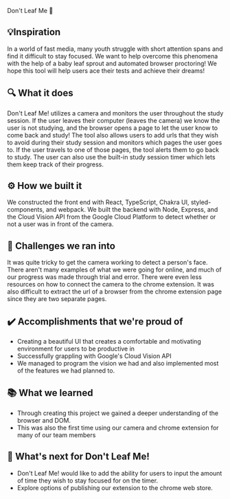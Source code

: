 Don't Leaf Me 🍃

## 💡Inspiration
In a world of fast media, many youth struggle with short attention spans and find it difficult to stay focused. We want to help overcome this phenomena with the help of a baby leaf sprout and automated browser proctoring! We hope this tool will help users ace their tests and achieve their dreams!

## 🔍 What it does
Don't Leaf Me! utilizes a camera and monitors the user throughout the study session. If the user leaves their computer (leaves the camera) we know the user is not studying, and the browser opens a page to let the user know to come back and study! The tool also allows users to add urls that they wish to avoid during their study session and monitors which pages the user goes to. If the user travels to one of those pages, the tool alerts them to go back to study. The user can also use the built-in study session timer which lets them keep track of their progress.

## ⚙️ How we built it
We constructed the front end with React, TypeScript, Chakra UI, styled-components, and webpack. We built the backend with Node, Express, and the Cloud Vision API from the Google Cloud Platform to detect whether or not a user was in front of the camera. 

## 🚧 Challenges we ran into
It was quite tricky to get the camera working to detect a person's face. There aren't many examples of what we were going for online, and much of our progress was made through trial and error. There were even less resources on how to connect the camera to the chrome extension. It was also difficult to extract the url of a browser from the chrome extension page since they are two separate pages.

## ✔️ Accomplishments that we're proud of
<ul>
<li>Creating a beautiful UI that creates a comfortable and motivating environment for users to be productive in</li>
<li>Successfully grappling with Google's Cloud Vision API</li>
<li>We managed to program the vision we had and also implemented most of the features we had planned to.</li>
</ul>

## 📚 What we learned
<ul>
<li>Through creating this project we gained a deeper understanding of the browser and DOM.</li>
<li>This was also the first time using our camera and chrome extension for many of our team members</li>
</ul>

## 🔭 What's next for Don't Leaf Me!
<ul>
<li>Don't Leaf Me! would like to add the ability for users to input the amount of time they wish to stay focused for on the timer. </li>
<li>Explore options of publishing our extension to the chrome web store.</li>
</ul>

